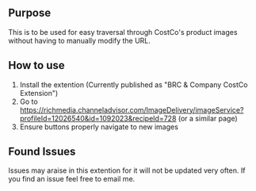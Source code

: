## Purpose ##
This is to be used for easy traversal through CostCo's product images without having to manually modify the URL.

## How to use ##
1. Install the extention (Currently published as "BRC & Company CostCo Extension")
2. Go to https://richmedia.channeladvisor.com/ImageDelivery/imageService?profileId=12026540&id=1092023&recipeId=728 (or a similar page)
3. Ensure buttons properly navigate to new images

## Found Issues ##
Issues may araise in this extention for it will not be updated very often. If you find an issue feel free to email me.